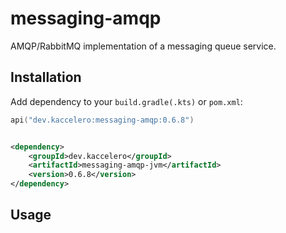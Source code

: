 # messaging-amqp

AMQP/RabbitMQ implementation of a messaging queue service.

## Installation

Add dependency to your `build.gradle(.kts)` or `pom.xml`:

```kotlin
api("dev.kaccelero:messaging-amqp:0.6.8")
```

```xml

<dependency>
    <groupId>dev.kaccelero</groupId>
    <artifactId>messaging-amqp-jvm</artifactId>
    <version>0.6.8</version>
</dependency>
```

## Usage


